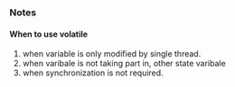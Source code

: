 ### Notes
#### When to use volatile
1. when variable is only modified by single thread.
2. when varibale is not taking part in, other state varibale
3. when synchronization is not required.
